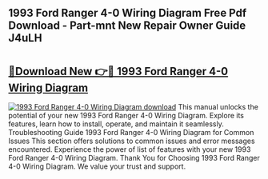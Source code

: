 ## 1993 Ford Ranger 4-0 Wiring Diagram Free Pdf Download - Part-mnt New Repair Owner Guide J4uLH

# <h2><a href="http://dfhqrs.blite.top/?on=1993+Ford+Ranger+4-0+Wiring+Diagram">🔗Download New 👉🔴 1993 Ford Ranger 4-0 Wiring Diagram</a></h2>

[![1993 Ford Ranger 4-0 Wiring Diagram download](https://i.imgur.com/lujVjoI.png)](http://dfhqrs.blite.top/?on=1993+Ford+Ranger+4-0+Wiring+Diagram)
This manual unlocks the potential of your new 1993 Ford Ranger 4-0 Wiring Diagram. Explore its features, learn how to install, operate, and maintain it seamlessly. Troubleshooting Guide 1993 Ford Ranger 4-0 Wiring Diagram for Common Issues This section offers solutions to common issues and error messages encountered. Experience the power of list of features with your new 1993 Ford Ranger 4-0 Wiring Diagram. Thank You for Choosing 1993 Ford Ranger 4-0 Wiring Diagram. We value your trust and support.

